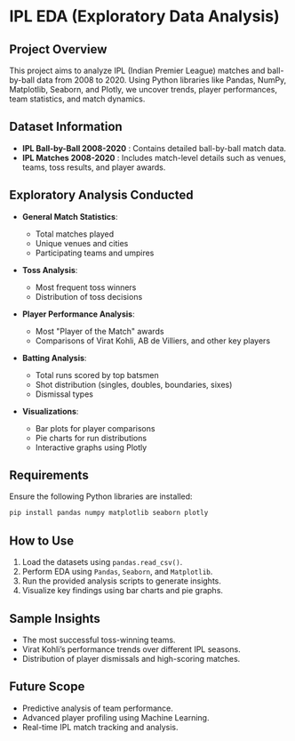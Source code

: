 # IPL EDA (Exploratory Data Analysis)

##  Project Overview
This project aims to analyze IPL (Indian Premier League) matches and ball-by-ball data from 2008 to 2020. Using Python libraries like Pandas, NumPy, Matplotlib, Seaborn, and Plotly, we uncover trends, player performances, team statistics, and match dynamics.

## Dataset Information
- **IPL Ball-by-Ball 2008-2020** : Contains detailed ball-by-ball match data.
- **IPL Matches 2008-2020** : Includes match-level details such as venues, teams, toss results, and player awards.

##  Exploratory Analysis Conducted
- **General Match Statistics**:
  - Total matches played
  - Unique venues and cities
  - Participating teams and umpires

- **Toss Analysis**:
  - Most frequent toss winners
  - Distribution of toss decisions

- **Player Performance Analysis**:
  - Most "Player of the Match" awards
  - Comparisons of Virat Kohli, AB de Villiers, and other key players

- **Batting Analysis**:
  - Total runs scored by top batsmen
  - Shot distribution (singles, doubles, boundaries, sixes)
  - Dismissal types

- **Visualizations**:
  - Bar plots for player comparisons
  - Pie charts for run distributions
  - Interactive graphs using Plotly

##  Requirements
Ensure the following Python libraries are installed:
```python
pip install pandas numpy matplotlib seaborn plotly
```

##  How to Use
1. Load the datasets using `pandas.read_csv()`.
2. Perform EDA using `Pandas`, `Seaborn`, and `Matplotlib`.
3. Run the provided analysis scripts to generate insights.
4. Visualize key findings using bar charts and pie graphs.

##  Sample Insights
- The most successful toss-winning teams.
- Virat Kohli’s performance trends over different IPL seasons.
- Distribution of player dismissals and high-scoring matches.

##  Future Scope
- Predictive analysis of team performance.
- Advanced player profiling using Machine Learning.
- Real-time IPL match tracking and analysis.


